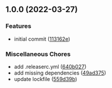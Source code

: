 ## 1.0.0 (2022-03-27)


### Features

* initial commit ([113162e](https://github.com/mbrandau/babel-plugin-transform-jsx-class-names/commit/113162e42ce95f7fd50554f699ed511e1041e3b3))


### Miscellaneous Chores

* add .releaserc.yml ([640b027](https://github.com/mbrandau/babel-plugin-transform-jsx-class-names/commit/640b02743d07f05be4b29171c60ccc9e2252a4d1))
* add missing dependencies ([49ad375](https://github.com/mbrandau/babel-plugin-transform-jsx-class-names/commit/49ad375b9fe527a1c67a8b5f3654509e8705356f))
* update lockfile ([559d39b](https://github.com/mbrandau/babel-plugin-transform-jsx-class-names/commit/559d39b689141d2dd992cdfbd2217374327c1fe3))
